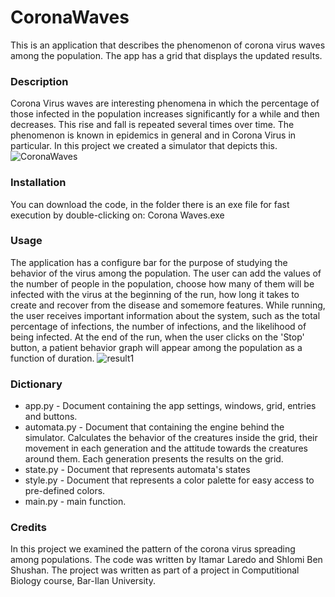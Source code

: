 # CoronaWaves

This is an application that describes the phenomenon of corona virus waves among the population. The app has a grid that displays the updated results.

### Description

Corona Virus waves are interesting phenomena in which the percentage of those infected in the population increases significantly for a while and then decreases. This rise and fall is repeated several times over time. The phenomenon is known in epidemics in general and in Corona Virus in particular. In this project we created a simulator that depicts this.
![CoronaWaves](https://user-images.githubusercontent.com/60240620/164909293-16bf5bcb-583d-4b0f-985f-ddccd920efd5.png)

### Installation

You can download the code, in the folder there is an exe file for fast execution by double-clicking on: Corona Waves.exe

### Usage

The application has a configure bar for the purpose of studying the behavior of the virus among the population.
The user can add the values of the number of people in the population, choose how many of them will be infected with the virus at the beginning of the run, how long it takes to create and recover from the disease and somemore features.
While running, the user receives important information about the system, such as the total percentage of infections, the number of infections, and the likelihood of being infected.
At the end of the run, when the user clicks on the 'Stop' button, a patient behavior graph will appear among the population as a function of duration.
![result1](https://user-images.githubusercontent.com/60240620/164909364-d92edc72-a081-4e59-ab6a-ea25422fdd7f.png)


### Dictionary

* app.py - Document containing the app settings, windows, grid, entries and buttons.
* automata.py - Document that containing the engine behind the simulator. Calculates the behavior of the creatures inside the grid, their movement in each generation and the attitude towards the creatures around them. Each generation presents the results on the grid.
* state.py - Document that represents automata's states
* style.py - Document that represents a color palette for easy access to pre-defined colors.
* main.py - main function.

### Credits
In this project we examined the pattern of the corona virus spreading among populations.
The code was written by Itamar Laredo and Shlomi Ben Shushan. 
The project was written as part of a project in Computitional Biology course, Bar-Ilan University.

